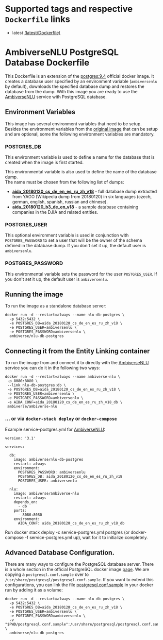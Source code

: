 # Supported tags and respective `Dockerfile` links

* latest [(latest/Dockerfile)](https://github.com/ambiverse-nlu/dockerfiles/blob/master/nlu-db-postgres/Dockerfile)

# AmbiverseNLU PostgreSQL Database Dockerfile

This Dockerfile is an extension of the [postgres:9.4](https://github.com/docker-library/postgres/blob/3f585c58df93e93b730c09a13e8904b96fa20c58/9.4/Dockerfile) official docker image. It creates a database user specified by an environment variable (`ambiversenlu` by default), downloads the specified database dump and restores the database from the dump. With this image you are ready to use the [AmbiverseNLU](https://github.com/ambiverse-nlu/ambiverse-nlu) service with PostgreSQL database.

## Environment Variables
This image has several environment variables that need to be setup. Besides the environment variables from the [original image](https://hub.docker.com/_/postgres/) that can be setup and are optional, some the following environment variables are mandatory. 

### POSTGRES_DB
This environment variable is used to define a name for the database that is created when the image is first started. 

This environmental variable is also used to define the name of the database dump.  
The name must be chosen from the following list of dumps:


- **[aida_20180120_cs_de_en_es_ru_zh_v18](http://ambiversenlu-download.mpi-inf.mpg.de/postgres/aida_20180120_cs_de_en_es_ru_zh_v18.sql.gz)** - full database dump extracted from YAGO (Wikipedia dump from 20180120) in six languages (czech, german, english, spanish, russian and chinese).
- **[aida_20180120_b3_de_en_v18](http://ambiversenlu-download.mpi-inf.mpg.de/postgres/aida_20180120_b3_de_en_v18.sql.gz)** - a sample database containing companies in the DJIA and related entities.

### POSTGRES_USER
This optional environment variable is used in conjunction with `POSTGRES_PASSWORD` to set a user that will be the owner of the schema defined in the database dump. 
If you don't set it up, the default user is `ambiversenlu`.

### POSTGRES_PASSWORD
This environmental variable sets the password for the user `POSTGRES_USER`. If you don't set it up, the default user is `ambiversenlu`.

## Running the image
To run the image as a standalone database server:
~~~~~~~~
docker run -d --restart=always --name nlu-db-postgres \
  -p 5432:5432 \
  -e POSTGRES_DB=aida_20180120_cs_de_en_es_ru_zh_v18 \
  -e POSTGRES_USER=ambiversenlu \
  -e POSTGRES_PASSWORD=ambiversenlu \
  ambiverse/nlu-db-postgres
~~~~~~~~

## Connecting it from the Entity Linking container
To run the image from and connect it to directly with the [AmbiverseNLU](https://github.com/ambiverse-nlu/ambiverse-nlu) service you can do it in the following two ways:

~~~~~~~~
docker run -d --restart=always --name ambiverse-nlu \
 -p 8080:8080 \
 --link nlu-db-postgres:db \
 -e POSTGRES_DB=aida_20180120_cs_de_en_es_ru_zh_v18 \
 -e POSTGRES_USER=ambiversenlu \
 -e POSTGRES_PASSWORD=ambiversenlu \
 -e AIDA_CONF=aida_20180120_cs_de_en_es_ru_zh_v18_db \
 ambiverse/ambiverse-nlu
~~~~~~~~

### ... or via `docker-stack deploy` or `docker-compose`
Example service-postgres.yml for [AmbiverseNLU](https://github.com/ambiverse-nlu/ambiverse-nlu):

~~~~~~~~
version: '3.1'

services:

  db:
    image: ambiverse/nlu-db-postgres
    restart: always
    environment:
      POSTGRES_PASSWORD: ambiversenlu
      POSTGRES_DB: aida_20180120_cs_de_en_es_ru_zh_v18
      POSTGRES_USER: ambiversenlu
      
  nlu:
    image: ambiverse/ambiverse-nlu
    restart: always
    depends_on:
      - db
    ports:
      - 8080:8080
    environment:
      AIDA_CONF: aida_20180120_cs_de_en_es_ru_zh_v18_db
~~~~~~~~

Run docker stack deploy -c service-postgres.yml postgres (or docker-compose -f service-postgres.yml up), wait for it to initialize completely.

## Advanced Database Configuration.
There are many ways to configure the PostgreSQL database server. There is a whole section in the official PostgreSQL docker image [page](https://hub.docker.com/_/postgres/).
We are copying a `postgresql.conf.sample` over to `/usr/share/postgresql/postgresql.conf.sample`. 
If you want to extend this configurations, you can link the file [postgresql.conf.sample](https://github.com/ambiverse-nlu/dockerfiles/blob/master/nlu-db-postgres/postgresql.conf.sample) in your docker run by adding it as a volume:
~~~~~~~~
docker run -d --restart=always --name nlu-db-postgres \
  -p 5432:5432 \
  -e POSTGRES_DB=aida_20180120_cs_de_en_es_ru_zh_v18 \
  -e POSTGRES_USER=ambiversenlu \
  -e POSTGRES_PASSWORD=ambiversenlu \
  -v "$PWD/postgresql.conf.sample":/usr/share/postgresql/postgresql.conf.sample \
  ambiverse/nlu-db-postgres
~~~~~~~~